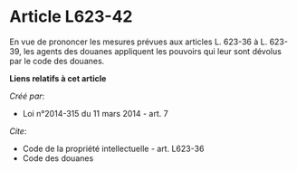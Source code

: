 # Article L623-42

En vue de prononcer les mesures prévues aux articles L. 623-36 à L. 623-39, les agents des douanes appliquent les pouvoirs
qui leur sont dévolus par le code des douanes.

**Liens relatifs à cet article**

_Créé par_:

  - Loi n°2014-315 du 11 mars 2014 - art. 7

_Cite_:

  - Code de la propriété intellectuelle - art. L623-36
  - Code des douanes
